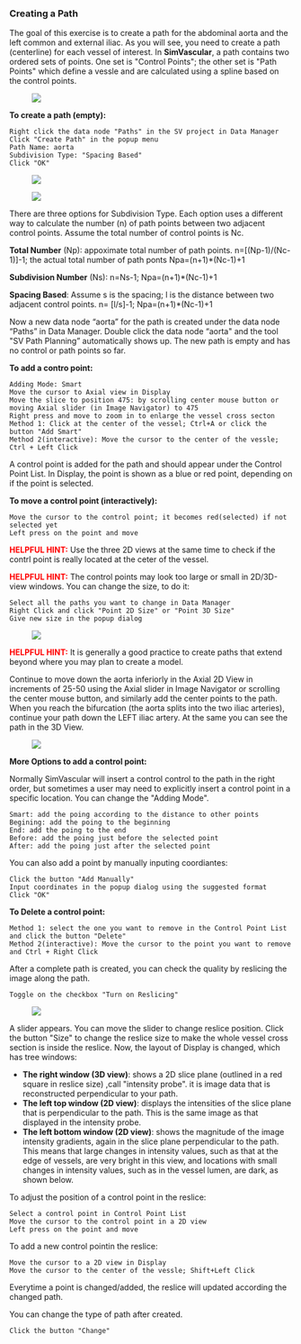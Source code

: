 ### Creating a Path ###

The goal of this exercise is to create a path for the abdominal aorta and the left common and external iliac.  As you will see, you need to create a path (centerline) for each vessel of interest. In **SimVascular**, a path contains two ordered sets of points. One set is "Control Points"; the other set is "Path Points" which define a vessle and are calculated using a spline based on the control points.

<figure>
  <img class="svImg svImgMd"  src="documentation/modeling/imgs/path_planning/pathdefinition.png"> 
  <figcaption class="svCaption" ></figcaption>
</figure>



**To create a path (empty):**

	Right click the data node "Paths" in the SV project in Data Manager
	Click "Create Path" in the popup menu
	Path Name: aorta
	Subdivision Type: "Spacing Based"
	Click "OK"

<figure>
  <img class="svImg svImgSm"  src="documentation/modeling/imgs/path_planning/createemptypath.png"> 
  <figcaption class="svCaption" ></figcaption>
</figure>


<figure>
  <img class="svImg svImgSm"  src="documentation/modeling/imgs/path_planning/createpathdialog.png"> 
  <figcaption class="svCaption" ></figcaption>
</figure>

There are three options for Subdivision Type. Each option uses a different way to calculate the number (n) of path points between two adjacent control points. Assume the total number of control points is Nc.

**Total Number** (Np): appoximate total number of path points. n=[(Np-1)/(Nc-1)]-1; the actual total number of path ponts Npa=(n+1)*(Nc-1)+1 <br>

**Subdivision Number** (Ns): n=Ns-1; Npa=(n+1)*(Nc-1)+1 <br>

**Spacing Based**: Assume s is the spacing; l is the distance between two adjacent control points. n= [l/s]-1; Npa=(n+1)*(Nc-1)+1

Now a new data node “aorta” for the path is created under the data node “Paths” in Data Manager. Double click the data node “aorta" and the tool "SV Path Planning” automatically shows up. The new path is empty and has no control or path points so far. 

**To add a contro point:**

	Adding Mode: Smart
	Move the cursor to Axial view in Display
	Move the slice to position 475: by scrolling center mouse button or moving Axial slider (in Image Navigator) to 475
	Right press and move to zoom in to enlarge the vessel cross secton
	Method 1: Click at the center of the vessel; Ctrl+A or click the button "Add Smart"
	Method 2(interactive): Move the cursor to the center of the vessle; Ctrl + Left Click

A control point is added for the path and should appear under the Control Point List. In Display, the point is shown as a blue or red point, depending on if the point is selected. 

**To move a control point (interactively):**

	Move the cursor to the control point; it becomes red(selected) if not selected yet
	Left press on the point and move 

<font color="red">**HELPFUL HINT:** </font>  Use the three 2D views at the same time to check if the contrl point is really located at the ceter of the vessel.

<font color="red">**HELPFUL HINT:** </font>  The control points may look too large or small in 2D/3D-view windows. You can change the size, to do it:
	
	Select all the paths you want to change in Data Manager
	Right Click and click "Point 2D Size" or "Point 3D Size"
	Give new size in the popup dialog

<figure>
  <img class="svImg svImgXl"  src="documentation/modeling/imgs/path_planning/addpoint.png"> 
  <figcaption class="svCaption" ></figcaption>
</figure>

<font color="red">**HELPFUL HINT:** </font>  It is generally a good practice to create paths that extend beyond where you may plan to create a model.

Continue to move down the aorta inferiorly in the Axial 2D View in increments of 25-50 using the Axial slider in Image Navigator or scrolling the center mouse button, and similarly add the center points to the path. When you reach the bifurcation (the aorta splits into the two iliac arteries), continue your path down the LEFT iliac artery. At the same you can see the path in the 3D View. 

<figure>
  <img class="svImg svImgXl"  src="documentation/modeling/imgs/path_planning/addpoint2.png"> 
  <figcaption class="svCaption" ></figcaption>
</figure>

**More Options to add a control point:**

Normally SimVascular will insert a control control to the path in the right order, but sometimes a user may need to explicitly insert a control point in a specific location. You can change the "Adding Mode".

	Smart: add the poing according to the distance to other points
	Begining: add the poing to the beginning
	End: add the poing to the end
	Before: add the poing just before the selected point
	After: add the poing just after the selected point

You can also add a point by manually inputing coordiantes:

	Click the button "Add Manually"
	Input coordinates in the popup dialog using the suggested format
	Click "OK"


**To Delete a control point:**

	Method 1: select the one you want to remove in the Control Point List and click the button "Delete"
	Method 2(interactive): Move the cursor to the point you want to remove and Ctrl + Right Click


After a complete path is created, you can check the quality by reslicing the image along the path.

	Toggle on the checkbox "Turn on Reslicing"

<figure>
  <img class="svImg svImgXl"  src="documentation/modeling/imgs/path_planning/pathreslicing.png"> 
  <figcaption class="svCaption" ></figcaption>
</figure>

A slider appears. You can move the slider to change reslice position. Click the button "Size" to change the reslice size to make the whole vessel cross section is inside the reslice. Now, the layout of Display is changed, which has tree windows:

+ **The right window (3D view)**:  shows a 2D slice plane (outlined in a red square in reslice size) ,call "intensity probe". it is image data that is reconstructed perpendicular to your path.
+ **The left top window (2D view)**: displays the intensities of the slice plane that is perpendicular to the path.  This is the same image as that displayed in the intensity probe. 
+ **The left bottom window (2D view)**: shows the magnitude of the image intensity gradients, again in the slice plane perpendicular to the path.  This means that large changes in intensity values, such as that at the edge of vessels, are very bright in this view, and locations with small changes in intensity values, such as in the vessel lumen, are dark, as shown below.

To adjust the position of a control point in the reslice:

	Select a control point in Control Point List
	Move the cursor to the control point in a 2D view 
	Left press on the point and move 

To add a new control pointin the reslice:

	Move the cursor to a 2D view in Display
	Move the cursor to the center of the vessle; Shift+Left Click

Everytime a point is changed/added, the reslice will updated according the changed path.


You can change the type of path after created. 

	Click the button "Change"

